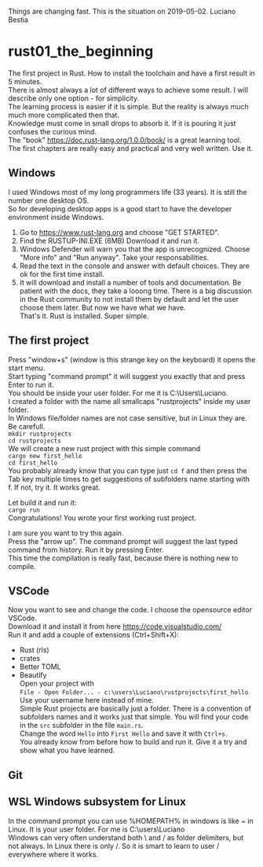 Things are changing fast. This is the situation on 2019-05-02. Luciano Bestia  
# rust01_the_beginning  
The first project in Rust. How to install the toolchain and have a first result in 5 minutes.  
There is almost always a lot of different ways to achieve some result. I will describe only one option - for simplicity.  
The learning process is easier if it is simple. But the reality is always much much more complicated then that.  
Knowledge must come in small drops to absorb it. If it is pouring it just confuses the curious mind.  
The "book" https://doc.rust-lang.org/1.0.0/book/ is a great learning tool. The first chapters are really easy and practical and very well written. Use it.   
## Windows  
I used Windows most of my long programmers life (33 years). It is still the number one desktop OS.  
So for developing desktop apps is a good start to have the developer environment inside Windows.  
1. Go to https://www.rust-lang.org and choose "GET STARTED".  
2. Find the RUSTUP-INI.EXE (6MB) Download it and run it.  
3. Windows Defender will warn you that the app is unrecognized. Choose "More info" and "Run anyway". Take your responsabilities.  
4. Read the text in the console and answer with default choices. They are ok for the first time install.  
5. It will download and install a number of tools and documentation. Be patient with the docs, they take a looong time. There is a big discussion in the Rust community to not install them by default and let the user choose them later. But now we have what we have.  
That's it. Rust is installed. Super simple.  

## The first project  
Press "window+s" (window is this strange key on the keyboard) it opens the start menu.  
Start typing "command prompt" it will suggest you exactly that and press Enter to run it.  
You should be inside your user folder. For me it is C:\Users\Luciano.  
I created a folder with the name all smallcaps "rustprojects" inside my user folder.  
In Windows file/folder names are not case sensitive, but in Linux they are. Be carefull.  
`mkdir rustprojects`  
`cd rustprojects`  
We will create a new rust project with this simple command  
`cargo new first_hello`  
`cd first_hello`  
You probably already know that you can type just `cd f` and then press the Tab key multiple times to get suggestions of subfolders name starting with f. If not, try it. It works great.  
  
Let build it and run it:  
`cargo run`  
Congratulations! You wrote your first working rust project.  
  
I am sure you want to try this again.  
Press the "arrow up". The command prompt will suggest the last typed command from history. Run it by pressing Enter.  
This time the compilation is really fast, because there is nothing new to compile.  
## VSCode
Now you want to see and change the code. I choose the opensource editor VSCode.  
Download it and install it from here https://code.visualstudio.com/  
Run it and add a couple of extensions (Ctrl+Shift+X):
- Rust (rls)
- crates
- Better TOML
- Beautify  
Open your project with  
`File - Open Folder... - c:\users\Luciano\rustprojects\first_hello`  
Use your username here instead of mine.  
Simple Rust projects are basically just a folder. There is a convention of subfolders names and it works just that simple. You will find your code in the `src` subfolder in the file `main.rs`.  
Change the word `Hello` into `First Hello` and save it with `Ctrl+s`.  
You already know from before how to build and run it. Give it a try and show what you have learned.  


## Git

## WSL Windows subsystem for Linux
In the command prompt you can use %HOMEPATH% in windows is like ~ in Linux. It is your user folder. For me is C:\users\Luciano  
Windows can very often understand both \ and / as folder delimiters, but not always. In Linux there is only /. So it is smart to learn to user / everywhere where it works.  


